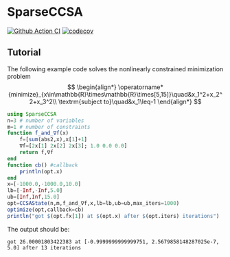 # SparseCCSA
[![Github Action CI](https://github.com/gaurav-arya/SparseCCSA.jl/actions/workflows/CI.yml/badge.svg)](https://github.com/gaurav-arya/SparseCCSA.jl/actions/workflows/CI.yml)
[![codecov](https://codecov.io/gh/gaurav-arya/SparseCCSA.jl/graph/badge.svg)](https://codecov.io/gh/gaurav-arya/SparseCCSA.jl)

## Tutorial

The following example code solves the nonlinearly constrained minimization problem
$$
\begin{align*} 
    \operatorname*{minimize}_{x\in\mathbb{R}\times\mathbb{R}\times[5,15]}\quad&x_1^2+x_2^2+x_3^2\\
    \textrm{subject to}\quad&x_1\leq-1
\end{align*}
$$

```julia
using SparseCCSA
n=3 # number of variables
m=1 # number of constraints
function f_and_∇f(x)
    f=[sum(abs2,x),x[1]+1]
    ∇f=[2x[1] 2x[2] 2x[3]; 1.0 0.0 0.0]
    return f,∇f
end
function cb() #callback
    println(opt.x)
end
x=[-1000.0,-1000.0,10.0]
lb=[-Inf,-Inf,5.0]
ub=[Inf,Inf,15.0]
opt=CCSAState(n,m,f_and_∇f,x,lb=lb,ub=ub,max_iters=1000)
optimize(opt,callback=cb)
println("got $(opt.fx[1]) at $(opt.x) after $(opt.iters) iterations")
```
The output should be:
```
got 26.00001803422383 at [-0.9999999999999751, 2.5679858148287025e-7, 5.0] after 13 iterations
```
